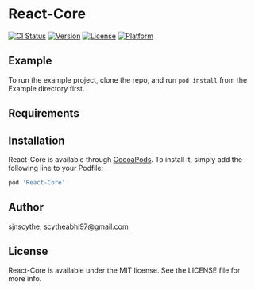 # React-Core

[![CI Status](https://img.shields.io/travis/sjnscythe/React-Core.svg?style=flat)](https://travis-ci.org/sjnscythe/React-Core)
[![Version](https://img.shields.io/cocoapods/v/React-Core.svg?style=flat)](https://cocoapods.org/pods/React-Core)
[![License](https://img.shields.io/cocoapods/l/React-Core.svg?style=flat)](https://cocoapods.org/pods/React-Core)
[![Platform](https://img.shields.io/cocoapods/p/React-Core.svg?style=flat)](https://cocoapods.org/pods/React-Core)

## Example

To run the example project, clone the repo, and run `pod install` from the Example directory first.

## Requirements

## Installation

React-Core is available through [CocoaPods](https://cocoapods.org). To install
it, simply add the following line to your Podfile:

```ruby
pod 'React-Core'
```

## Author

sjnscythe, scytheabhi97@gmail.com

## License

React-Core is available under the MIT license. See the LICENSE file for more info.
